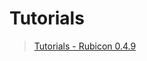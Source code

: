 # Tutorials

> [Tutorials - Rubicon 0.4.9](https://rubicon-objc.readthedocs.io/en/stable/tutorial/index.html)
